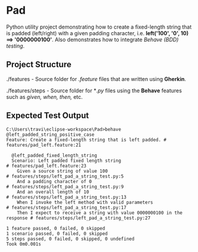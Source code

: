 # Pad
Python utility project demonstrating how to create a fixed-length string that is padded (left/right) with a given padding character, i.e. **left('100', '0', 10) ==> '0000000100'**. Also demonstrates how to integrate *Behave (BDD) testing*.

## Project Structure

./features - Source folder for *.feature* files that are written using **Gherkin**.

./features/steps - Source folder for **.py* files using the **Behave** features such as *given, when, then,* etc.

## Expected Test Output
```
C:\Users\travi\eclipse-workspace\Pad>behave
@left_padded_string_positive_case
Feature: Create a fixed-length string that is left padded. # features/pad_left.feature:21

  @left_padded_fixed_length_string
  Scenario: Left padded fixed length string                                 # features/pad_left.feature:23
    Given a source string of value 100                                      # features/steps/left_pad_a_string_test.py:5
    And a padding character of 0                                            # features/steps/left_pad_a_string_test.py:9
    And an overall length of 10                                             # features/steps/left_pad_a_string_test.py:13
    When I invoke the left method with valid parameters                     # features/steps/left_pad_a_string_test.py:17
    Then I expect to receive a string with value 0000000100 in the response # features/steps/left_pad_a_string_test.py:27

1 feature passed, 0 failed, 0 skipped
1 scenario passed, 0 failed, 0 skipped
5 steps passed, 0 failed, 0 skipped, 0 undefined
Took 0m0.001s
```
